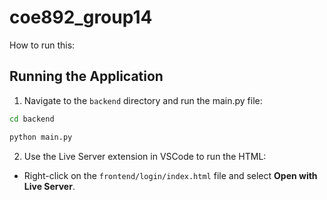 # coe892_group14

How to run this:

## Running the Application

1. Navigate to the `backend` directory and run the main.py file:

```bash
cd backend
```

```bash
python main.py
```

2. Use the Live Server extension in VSCode to run the HTML:

- Right-click on the `frontend/login/index.html` file and select **Open with Live Server**.
